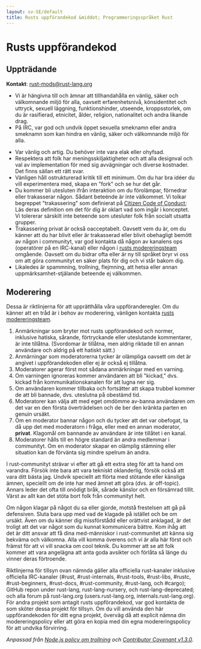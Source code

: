 ```yaml
---
layout: sv-SE/default
title: Rusts uppförandekod &middot; Programmeringsspråket Rust
---
```


# Rusts uppförandekod

## Uppträdande

**Kontakt**: [rust-mods@rust-lang.org](mailto:rust-mods@rust-lang.org)

+ Vi är hängivna till och ämnar att tillhandahålla en vänlig, säker
och välkomnande miljö för alla, oavsett erfarenhetsnivå, könsidentitet och
uttryck, sexuell läggning, funktionshinder, utseende, kroppsstorlek, om du
är rasifierad, etnicitet, ålder, religion, nationalitet och andra likande drag.
+ På IRC, var god och undvik öppet sexuella smeknamn eller andra smeknamn som
kan hindra en vänlig, säker och välkomnande miljö för alla.
* Var vänlig och artig. Du behöver inte vara elak eller ohyfsad.
* Respektera att folk har meningsskiljaktigheter och att alla designval och
val av implementation för med sig avvägningar och diverse kostnader. Det finns
sällan ett rätt svar.
* Vänligen håll ostrukturerad kritik till ett minimum. Om du har bra idéer du vill
experimentera med, skapa en "fork" och se hur det går.
* Du kommer bli utesluten ifrån interaktion om du förolämpar, förnedrar eller
trakasserar någon. Sådant beteénde är inte välkommet. Vi tolkar begreppet
"trakassering" som definierat på <a href="http://citizencodeofconduct.org/">Citizen Code of Conduct</a>;
Läs deras definition om det för dig är oklart vad som ingår i konceptet.
Vi tolererar särskilt inte beteende som utesluter folk från socialt utsatta grupper.
* Trakassering privat är också oacceptabelt. Oavsett vem du är, om du känner att
du har blivit eller är trakasserad eller blivit obehagligt bemött av någon i communityt,
var god kontakta då någon av kanalens ops (operatörer på en IRC-kanal) eller någon
i [rusts modereringsteam](/team.html#Moderation) omgående.  Oavsett om du bidrar ofta
eller är ny till språket bryr vi oss om att göra communityt en säker plats för dig
och vi står bakom dig.
* Likaledes är spammning, trollning, flejmning, att hetsa eller annan
uppmärksamhet-stjälande beteende ej välkommen.

## Moderering

Dessa är riktlinjerna för att upprätthålla våra uppföranderegler. Om du känner att en
tråd är i behov av moderering, vänligen kontakta [rusts modereringsteam](/team.html#Moderation).

1. Anmärkningar som bryter mot rusts uppförandekod och normer, inklusive hatiska,
sårande, förtryckande eller uteslutande kommentarer, är inte tillåtna. (Svordomar
är tillåtna, men aldrig riktade till en annan användare och aldrig på ett hatiskt sätt.)
2. Anmärningar som moderatorerna tycker är olämpliga oavsett om det är angivet i
uppförandekoden eller ej är också ej tillåtna.
3. Moderatorer agerar först mot sådana anmärkningar med en varning.
4. Om varningen ignoreras kommer användaren att bli "kickad," dvs. kickad från
kommunikationskanalen för att lugna ner sig.
5. Om användaren kommer tillbaka och fortsätter att skapa trubbel kommer de att bli
bannade, dvs. uteslutna på obestämd tid.
6. Moderatorer kan välja att med eget omdömme av-banna användaren om det var en
den första överträdelsen och de ber den kränkta parten en genuin ursäkt.
7. Om en moderator bannar någon och du tycker att det var obefogat, ta då upp det
med moderatorn i fråga, eller med en annan moderator, **privat**. Klagomål om
bannande av användare är inte tillåtet i en kanal.
8. Moderatorer hålls till en högre standard än andra medlemmar i communityt.
Om en moderator skapar en olämplig stämning eller situation kan de förvänta sig mindre
spelrum än andra.

I rust-communityt strävar vi efter att gå ett extra steg för att ta hand om varandra. 
Försök inte bara att vara tekniskt oklanderlig, försök också att vara ditt bästa jag.
Undvik speciellt att flörta med stötande eller känsliga ämnen, speciellt om de inte
har med ämnet att göra (dvs. är off-topic). Annars leder det ofta till onödigt bråk,
sårade känslor och en försämrad tillit. Värst av allt kan det stöta bort folk från
communityt helt.

Om någon klagar på något du sa eller gjorde, motstå frestelsen att gå på defensiven.
Sluta bara upp med vad de klagade på istället och be om ursäkt. Även om du känner dig
missförstådd eller orättvist anklagad, är det troligt att det var något som du kunnat
kommunicera bättre. Kom ihåg att det är ditt ansvar att få dina med-människor i
rust-communitet att känna sig bekväma och välkomna. Alla vill komma överens och vi är
alla här först och främst för att vi vill snacka om cool teknik. Du kommer att se att
folk kommer att vara angelägna att anta goda avsikter och förlåta så länge du vinner
deras förtroende.

Riktlinjerna för tillsyn ovan nämnda gäller alla officiella rust-kanaler inklusive
officiella IRC-kanaler (#rust, #rust-internals, #rust-tools, #rust-libs, #rustc, #rust-beginners, #rust-docs, #rust-community, #rust-lang, och #cargo);
GitHub repon under rust-lang, rust-lang-nursery, och rust-lang-deprecated; och alla forum på rust-lang.org (users.rust-lang.org, internals.rust-lang.org).
För andra projekt som antagit rusts uppförandekod, var god kontakta de som sköter dessa projekt för tillsyn. Om du vill använda den här uppförandekoden
för ditt egna projekt, överväg då att explicit nämna din modereringspolicy eller att göra en kopia med din egna modereringspolicy för att undvika förvirring.

*Anpassad från [Node.js policy om trollning](http://blog.izs.me/post/30036893703/policy-on-trolling) och [Contributor Covenant v1.3.0](http://contributor-covenant.org/version/1/3/0/).*